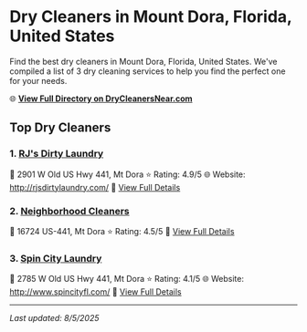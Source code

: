 # Dry Cleaners in Mount Dora, Florida, United States

Find the best dry cleaners in Mount Dora, Florida, United States. We've compiled a list of 3 dry cleaning services to help you find the perfect one for your needs.

🌐 **[View Full Directory on DryCleanersNear.com](https://drycleanersnear.com/city/US/Florida/Mount%20Dora)**

## Top Dry Cleaners

### 1. [RJ's Dirty Laundry](https://drycleanersnear.com/dryCleaner/68858896aef64230e206b1d7/rj-s-dirty-laundry)
📍 2901 W Old US Hwy 441, Mt Dora
⭐ Rating: 4.9/5
🌐 Website: http://rjsdirtylaundry.com/
🔗 [View Full Details](https://drycleanersnear.com/dryCleaner/68858896aef64230e206b1d7/rj-s-dirty-laundry)

### 2. [Neighborhood Cleaners](https://drycleanersnear.com/dryCleaner/68858849aef64230e206af76/neighborhood-cleaners)
📍 16724 US-441, Mt Dora
⭐ Rating: 4.5/5
🔗 [View Full Details](https://drycleanersnear.com/dryCleaner/68858849aef64230e206af76/neighborhood-cleaners)

### 3. [Spin City Laundry](https://drycleanersnear.com/dryCleaner/6885883aaef64230e206aeca/spin-city-laundry)
📍 2785 W Old US Hwy 441, Mt Dora
⭐ Rating: 4.1/5
🌐 Website: http://www.spincityfl.com/
🔗 [View Full Details](https://drycleanersnear.com/dryCleaner/6885883aaef64230e206aeca/spin-city-laundry)


---

*Last updated: 8/5/2025*
